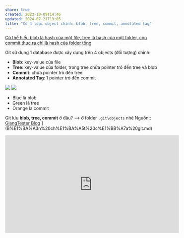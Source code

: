```yaml
---
share: true
created: 2023-10-09T14:46
updated: 2024-07-21T13:05
title: "Có 4 loại object chính: blob, tree, commit, annotated tag"
---
```

[Có thể hiểu blob là hash của một file, tree là hash của một folder, còn commit thực ra chỉ là hash của folder tổng](./C%C3%B3%20th%E1%BB%83%20hi%E1%BB%83u%20blob%20l%C3%A0%20hash%20c%E1%BB%A7a%20m%E1%BB%99t%20file,%20tree%20l%C3%A0%20hash%20c%E1%BB%A7a%20m%E1%BB%99t%20folder,%20c%C3%B2n%20commit%20th%E1%BB%B1c%20ra%20ch%E1%BB%89%20l%C3%A0%20hash%20c%E1%BB%A7a%20folder%20t%E1%BB%95ng.md) 

Git sử dụng 1 database được xây dựng trên 4 objects (đối tượng) chính:

- **Blob**: key-value của file
- **Tree**: key-value của folder, trong tree chứa pointer trỏ đến tree và blob
- **Commit**: chứa pointer trỏ đến tree
- **Annotated Tag**: 1 pointer trỏ đến commit

![](https://giangtester.com/wp-content/uploads/2021/09/image-3-1024x563.png)
![](https://giangtester.com/wp-content/uploads/2021/09/image-4-1024x557.png)

- Blue là blob
- Green là tree
- Orange là commit

Git lưu **blob, tree, commit** ở đâu? —> ở folder `.git\objects` nhé
Nguồn:: [ GiangTester Blog](https://giangtester.com/ban-chat-cua-git/) ](B%E1%BA%A3n%20ch%E1%BA%A5t%20c%E1%BB%A7a%20git.md)

<iframe width="560" height="315" src="https://www.youtube.com/embed/watch?v=MyvyqdQ3OjI" title="YouTube video player" frameborder="0" allow="accelerometer; autoplay; clipboard-write; encrypted-media; gyroscope; picture-in-picture; web-share" referrerpolicy="strict-origin-when-cross-origin" allowfullscreen></iframe>
